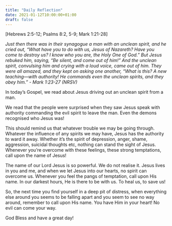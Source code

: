 ```yaml
---
title: "Daily Reflection"
date: 2021-01-12T10:00:00+01:00
draft: false
---
```


[Hebrews 2:5-12; Psalms 8:2, 5-9; Mark 1:21-28]

_Just then there was in their synagogue a man with an unclean spirit, and he cried out, “What have you to do with us, Jesus of Nazareth? Have you come to destroy us? I know who you are, the Holy One of God.” But Jesus rebuked him, saying, “Be silent, and come out of him!” And the unclean spirit, convulsing him and crying with a loud voice, came out of him. They were all amazed, and they kept on asking one another, “What is this? A new teaching—with authority! He commands even the unclean spirits, and they obey him.” - Mark 1:23-27 (NRSV)_

In today’s Gospel, we read about Jesus driving out an unclean spirit from a man.

We read that the people were surprised when they saw Jesus speak with authority commanding the evil spirit to leave the man. Even the demons recognised who Jesus was!

This should remind us that whatever trouble we may be going through. Whatever the influence of any spirits we may have, Jesus has the authority to ward it away. Whether it’s the spirit of depression, anger, shame, aggression, suicidal thoughts etc, nothing can stand the sight of Jesus. Whenever you’re overcome with these feelings, these strong temptations, call upon the name of Jesus!

The name of our Lord Jesus is so powerful. We do not realise it. Jesus lives in you and me, and when we let Jesus into our hearts, no spirit can overcome us. Whenever you feel the pangs of temptation, call upon His name. In our darkest hours, He is there to be with us. To heal us, to save us!

So, the next time you find yourself in a deep pit of distress, when everything else around you seems to be falling apart and you seem to see no way around, remember to call upon His name. You have Him in your heart! No evil can come your way.

God Bless and have a great day!
